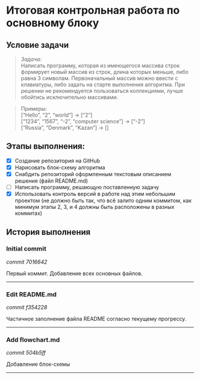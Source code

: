# Итоговая контрольная работа по основному блоку
## Условие задачи
> *Задача*:   
Написать программу, которая из имеющегося массива строк формирует новый массив из строк, длина которых меньше, либо равна 3 символам. Первоначальный массив можно ввести с клавиатуры, либо задать на старте выполнения алгоритма. При решении не рекомендуется пользоваться коллекциями, лучше обойтись исключительно массивами.

>Примеры:  
[“Hello”, “2”, “world”] → [“2”]  
[“1234”, “1567”, “-2”, “computer science”] → [“-2”]  
[“Russia”, “Denmark”, “Kazan”] → []
## Этапы выполнения:
- [x] Создание репозитория на GitHub
- [x] Нарисовать блок-схему алгоритма
- [x] Снабдить репозиторий оформленным текстовым описанием решения (файл README.md)
- [ ] Написать программу, решающую поставленную задачу
- [x] Использовать контроль версий в работе над этим небольшим проектом (не должно быть так, что всё залито одним коммитом, как минимум этапы 2, 3, и 4 должны быть расположены в разных коммитах)
## История выполнения
### Initial commit
*commit 7016642*

Первый коммит. Добавление всех основных файлов.

---
### Edit README.md
*commit f354228*

Частичное заполнение файла README согласно текущему прогрессу.

---
### Add flowchart.md
*commit 504b5ff*

Добавление блок-схемы

---
